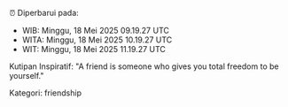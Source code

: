 ⏰ Diperbarui pada:
- WIB: Minggu, 18 Mei 2025 09.19.27 UTC
- WITA: Minggu, 18 Mei 2025 10.19.27 UTC
- WIT: Minggu, 18 Mei 2025 11.19.27 UTC

Kutipan Inspiratif:
"A friend is someone who gives you total freedom to be yourself."


Kategori: friendship

